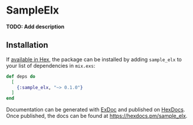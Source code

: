 # SampleElx

**TODO: Add description**

## Installation

If [available in Hex](https://hex.pm/docs/publish), the package can be installed
by adding `sample_elx` to your list of dependencies in `mix.exs`:

```elixir
def deps do
  [
    {:sample_elx, "~> 0.1.0"}
  ]
end
```

Documentation can be generated with [ExDoc](https://github.com/elixir-lang/ex_doc)
and published on [HexDocs](https://hexdocs.pm). Once published, the docs can
be found at <https://hexdocs.pm/sample_elx>.

